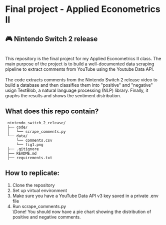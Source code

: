 # Final project - Applied Econometrics II
## :video_game: Nintendo Switch 2 release
\
This repository is the final project for my Applied Econometrics II class.
The main purpose of the project is to build a well-documented data scraping pipeline to extract comments from YouTube using the Youtube Data API. 
\
\
The code extracts comments from the Nintendo Switch 2 release video to build a database and then classifies them into "positive" and "negative" usign TextBlob, a natural language processing (NLP) library. Finally, it graphs the results and shows the sentiment distribution.


## What does this repo contain?
 ```
  nintendo_switch_2_release/
  ├── code/
  │   └── scrape_comments.py    
  └── data/
      └── comments.csv
      └── fig1.png
  ├── .gitignore
  ├── README.md
  ├── requirements.txt         
  ```

## How to replicate:
1. Clone the repository
2. Set up virtual environment
3. Make sure you have a YouTube Data API v3 key saved in a private .env file 
4. Run scrape_comments.py
\
\Done! You should now have a pie chart showing the distribution of positive and negative comments.
